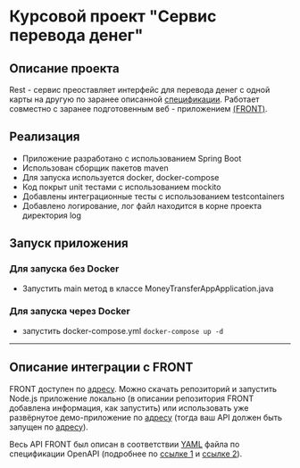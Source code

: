 # Курсовой проект "Сервис перевода денег"

## Описание проекта
Rest - сервис преоставляет интерфейс для перевода денег с одной карты на другую по заранее описанной [спецификации](https://github.com/netology-code/jd-homeworks/blob/master/diploma/MoneyTransferServiceSpecification.yaml). Работает совместно с заранее подготовенным веб - приложением [(FRONT)](https://serp-ya.github.io/card-transfer/).

## Реализация
- Приложение разработано с использованием Spring Boot
- Использован сборщик пакетов maven
- Для запуска используется docker, docker-compose
- Код покрыт unit тестами с использованием mockito
- Добавлены интеграционные тесты с использованием testcontainers
- Добавлено логирование, лог файл находится в корне проекта директория log

## Запуск приложения 
### Для запуска без Docker
- Запустить main метод в классе MoneyTransferAppApplication.java
### Для запуска через Docker
- запустить docker-compose.yml `docker-compose up -d`

---
## Описание интеграции с FRONT
FRONT доступен по [адресу](https://github.com/serp-ya/card-transfer). Можно скачать репозиторий и запустить Node.js приложение локально (в описании репозитория FRONT добавлена информация, как запустить) или использовать уже развёрнутое демо-приложение по [адресу](https://serp-ya.github.io/card-transfer/) (тогда ваш API должен быть запущен по [адресу](http://localhost:5500/)).

Весь API FRONT был описан в соответствии [YAML](https://github.com/netology-code/jd-homeworks/blob/master/diploma/MoneyTransferServiceSpecification.yaml) файла по спецификации OpenAPI (подробнее по [ссылке 1](https://swagger.io/specification/) и [ссылке 2](https://starkovden.github.io/introduction-openapi-and-swagger.html)).

